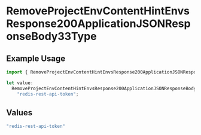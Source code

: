 # RemoveProjectEnvContentHintEnvsResponse200ApplicationJSONResponseBody33Type

## Example Usage

```typescript
import { RemoveProjectEnvContentHintEnvsResponse200ApplicationJSONResponseBody33Type } from "@simplesagar/vercel/models/removeprojectenvop.js";

let value:
  RemoveProjectEnvContentHintEnvsResponse200ApplicationJSONResponseBody33Type =
    "redis-rest-api-token";
```

## Values

```typescript
"redis-rest-api-token"
```